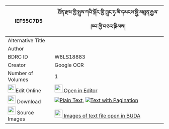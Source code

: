 |IEF55C7D5|ཐོན་རྫས་ཀྱི་སྤུས་ཀའི་སྐོར་གྱི་ཀྲུང་ཧྭ་མི་དམངས་སྤྱི་མཐུན་རྒྱལ་ཁབ་ཀྱི་བཅའ་ཁྲིམས། 
| --- | --- 
|Alternative Title |
|Author | 
|BDRC ID | W8LS18883
|Creator | Google OCR
|Number of Volumes| 1
|<img width="25" src="https://img.icons8.com/color/25/000000/edit-property.png">Edit Online| [<img width="25" src="https://avatars.githubusercontent.com/u/45091458?s=200&v=4"> Open in Editor](http://editor.openpecha.org/IEF55C7D5)
|<img width="25" src="https://img.icons8.com/fluent/48/000000/download-2.png"/>  Download | [![](https://img.icons8.com/color/20/000000/txt.png)Plain Text](https://github.com/Openpecha/IEF55C7D5/releases/download/v1/ton_dze_kyi_puka_i_kor_gyi_tru_plain_IEF55C7D5.zip), [![](https://img.icons8.com/color/20/000000/txt.png)Text with Pagination](https://github.com/Openpecha/IEF55C7D5/releases/download/v1/ton_dze_kyi_puka_i_kor_gyi_tru_pages_IEF55C7D5.zip)
|<img width="25" src="https://img.icons8.com/plasticine/100/000000/pictures-folder.png"/>  Source Images | [<img width="25" src="https://library.bdrc.io/icons/BUDA-small.svg"> Images of text file open in BUDA](https://library.bdrc.io/show/bdr:W8LS18883)